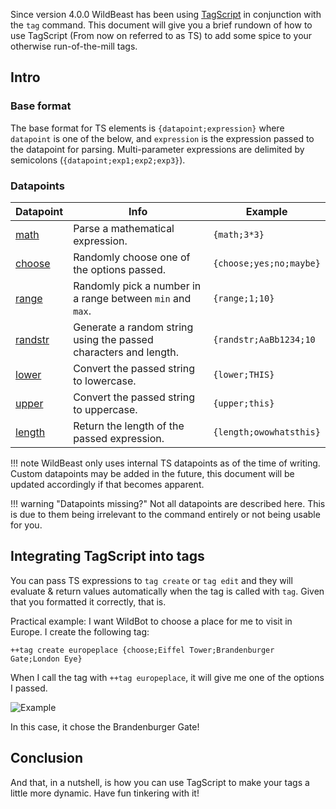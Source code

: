 Since version 4.0.0 WildBeast has been using [TagScript](https://github.com/devsnek/TagScript) in conjunction with the `tag` command. This document will give you a brief rundown of how to use TagScript (From now on referred to as TS) to add some spice to your otherwise run-of-the-mill tags.

## Intro

### Base format

The base format for TS elements is `{datapoint;expression}` where `datapoint` is one of the below, and `expression` is the expression passed to the datapoint for parsing. Multi-parameter expressions are delimited by semicolons (`{datapoint;exp1;exp2;exp3}`).

### Datapoints

| Datapoint                                                                          | Info                                                             | Example                 |
| ---------------------------------------------------------------------------------- | ---------------------------------------------------------------- | ----------------------- |
| [math](https://github.com/devsnek/TagScript/blob/master/src/builtin.js#L9)         | Parse a mathematical expression.                                 | `{math;3*3}`            |
| [choose](https://github.com/devsnek/TagScript/blob/master/src/builtin.js#L10)      | Randomly choose one of the options passed.                       | `{choose;yes;no;maybe}` |
| [range](https://github.com/devsnek/TagScript/blob/master/src/builtin.js#L11)       | Randomly pick a number in a range between `min` and `max`.       | `{range;1;10}`          |
| [randstr](https://github.com/devsnek/TagScript/blob/master/src/builtin.js#L12-L16) | Generate a random string using the passed characters and length. | `{randstr;AaBb1234;10`  |
| [lower](https://github.com/devsnek/TagScript/blob/master/src/builtin.js#L17)       | Convert the passed string to lowercase.                          | `{lower;THIS}`          |
| [upper](https://github.com/devsnek/TagScript/blob/master/src/builtin.js#L18)       | Convert the passed string to uppercase.                          | `{upper;this}`          |
| [length](https://github.com/devsnek/TagScript/blob/master/src/builtin.js#L19)      | Return the length of the passed expression.                      | `{length;owowhatsthis}` |

!!! note WildBeast only uses internal TS datapoints as of the time of writing. Custom datapoints may be added in the future, this document will be updated accordingly if that becomes apparent.

!!! warning "Datapoints missing?" Not all datapoints are described here. This is due to them being irrelevant to the command entirely or not being usable for you.

## Integrating TagScript into tags

You can pass TS expressions to `tag create` or `tag edit` and they will evaluate & return values automatically when the tag is called with `tag`. Given that you formatted it correctly, that is.

Practical example: I want WildBot to choose a place for me to visit in Europe. I create the following tag:

    ++tag create europeplace {choose;Eiffel Tower;Brandenburger Gate;London Eye}
    

When I call the tag with `++tag europeplace`, it will give me one of the options I passed.

![Example](screenshots/K9RD84w.png)

In this case, it chose the Brandenburger Gate!

## Conclusion

And that, in a nutshell, is how you can use TagScript to make your tags a little more dynamic. Have fun tinkering with it!